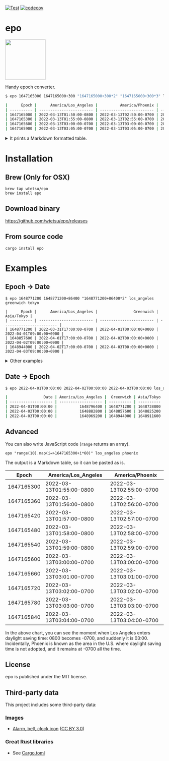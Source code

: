 [![Test](https://github.com/wtetsu/epo/actions/workflows/test.yml/badge.svg)](https://github.com/wtetsu/epo/actions/workflows/test.yml) [![codecov](https://codecov.io/gh/wtetsu/epo/branch/master/graph/badge.svg?token=26lMbyfI60)](https://codecov.io/gh/wtetsu/epo)

# epo

<img src="https://user-images.githubusercontent.com/515948/167030635-ca71725a-ae34-4a64-aabe-239d962a88fd.png" width="128" />

Handy epoch converter.

```bash
$ epo 1647165000 1647165000+300 "1647165000+300*2" "1647165000+300*3" los_angeles phoenix gmt

|      Epoch |      America/Los_Angeles |          America/Phoenix |                      GMT |
| ---------- | ------------------------ | ------------------------ | ------------------------ |
| 1647165000 | 2022-03-13T01:50:00-0800 | 2022-03-13T02:50:00-0700 | 2022-03-13T09:50:00+0000 |
| 1647165300 | 2022-03-13T01:55:00-0800 | 2022-03-13T02:55:00-0700 | 2022-03-13T09:55:00+0000 |
| 1647165600 | 2022-03-13T03:00:00-0700 | 2022-03-13T03:00:00-0700 | 2022-03-13T10:00:00+0000 |
| 1647165900 | 2022-03-13T03:05:00-0700 | 2022-03-13T03:05:00-0700 | 2022-03-13T10:05:00+0000 |
```

<details>
<summary>It prints a Markdown formatted table.</summary>

|      Epoch |      America/Los_Angeles |          America/Phoenix |                      GMT |
| ---------- | ------------------------ | ------------------------ | ------------------------ |
| 1647165000 | 2022-03-13T01:50:00-0800 | 2022-03-13T02:50:00-0700 | 2022-03-13T09:50:00+0000 |
| 1647165300 | 2022-03-13T01:55:00-0800 | 2022-03-13T02:55:00-0700 | 2022-03-13T09:55:00+0000 |
| 1647165600 | 2022-03-13T03:00:00-0700 | 2022-03-13T03:00:00-0700 | 2022-03-13T10:00:00+0000 |
| 1647165900 | 2022-03-13T03:05:00-0700 | 2022-03-13T03:05:00-0700 | 2022-03-13T10:05:00+0000 |
</details>

# Installation

## Brew (Only for OSX)

```
brew tap wtetsu/epo
brew install epo
```

## Download binary

https://github.com/wtetsu/epo/releases

## From source code

```
cargo install epo
```

# Examples

## Epoch -> Date

```
$ epo 1648771200 1648771200+86400 "1648771200+86400*2" los_angeles greenwich tokyo

|      Epoch |      America/Los_Angeles |                Greenwich |               Asia/Tokyo |
| ---------- | ------------------------ | ------------------------ | ------------------------ |
| 1648771200 | 2022-03-31T17:00:00-0700 | 2022-04-01T00:00:00+0000 | 2022-04-01T09:00:00+0900 |
| 1648857600 | 2022-04-01T17:00:00-0700 | 2022-04-02T00:00:00+0000 | 2022-04-02T09:00:00+0900 |
| 1648944000 | 2022-04-02T17:00:00-0700 | 2022-04-03T00:00:00+0000 | 2022-04-03T09:00:00+0900 |
```

<details>
  <summary>Other examples</summary>
  
```bash
$ epo 0

| Epoch | +0900                    |
| ----- | ------------------------ |
| 0     | 1970-01-01T09:00:00+0900 |

````

```bash
$ epo 0 +9 +1 -5

| Epoch |                    +0900 |                    +0100 |                    -0500 |
| ----- | ------------------------ | ------------------------ | ------------------------
|     0 | 1970-01-01T09:00:00+0900 | 1970-01-01T01:00:00+0100 | 1969-12-31T19:00:00-0500 |
````

```bash
$ epo 0 tokyo london new_york

| Epoch |               Asia/Tokyo |            Europe/London |         America/New_York |
| ----- | ------------------------ | ------------------------ | ------------------------
|     0 | 1970-01-01T09:00:00+0900 | 1970-01-01T01:00:00+0100 | 1969-12-31T19:00:00-0500 |
```

You can write JavaScript code.

```bash
$ epo 1651313524 1651313524+86400 1651313524-86400 london

|      Epoch |            Europe/London |
| ---------- | ------------------------
| 1651313524 | 2022-04-30T11:12:04+0100 |
| 1651399924 | 2022-05-01T11:12:04+0100 |
| 1651227124 | 2022-04-29T11:12:04+0100 |
```

```bash
$ epo "[now, now+86400, now+86400*2]" Monaco London Tokyo

|      Epoch |            Europe/Monaco |            Europe/London |               Asia/Tokyo |
| ---------- | ------------------------ | ------------------------ | ------------------------
| 1651313675 | 2022-04-30T12:14:35+0200 | 2022-04-30T11:14:35+0100 | 2022-04-30T19:14:35+0900 |
| 1651400075 | 2022-05-01T12:14:35+0200 | 2022-05-01T11:14:35+0100 | 2022-05-01T19:14:35+0900 |
| 1651486475 | 2022-05-02T12:14:35+0200 | 2022-05-02T11:14:35+0100 | 2022-05-02T19:14:35+0900 |
```

```bash
$ epo "range(100).map(a=>now+86400*a)" Monaco London Tokyo
|      Epoch |            Europe/Monaco |            Europe/London |               Asia/Tokyo |
| ---------- | ------------------------ | ------------------------ | ------------------------
| 1651313711 | 2022-04-30T12:15:11+0200 | 2022-04-30T11:15:11+0100 | 2022-04-30T19:15:11+0900 |
| 1651400111 | 2022-05-01T12:15:11+0200 | 2022-05-01T11:15:11+0100 | 2022-05-01T19:15:11+0900 |
...
| 1659780911 | 2022-08-06T12:15:11+0200 | 2022-08-06T11:15:11+0100 | 2022-08-06T19:15:11+0900 |
| 1659867311 | 2022-08-07T12:15:11+0200 | 2022-08-07T11:15:11+0100 | 2022-08-07T19:15:11+0900 |
```

</details>

## Date -> Epoch

```bash
$ epo 2022-04-01T00:00:00 2022-04-02T00:00:00 2022-04-03T00:00:00 los_angeles greenwich tokyo

|                Date | America/Los_Angeles |  Greenwich | Asia/Tokyo |
| ------------------- | ------------------- | ---------- | ---------- |
| 2022-04-01T00:00:00 |          1648796400 | 1648771200 | 1648738800 |
| 2022-04-02T00:00:00 |          1648882800 | 1648857600 | 1648825200 |
| 2022-04-03T00:00:00 |          1648969200 | 1648944000 | 1648911600 |
```

## Advanced

You can also write JavaScript code (`range` returns an array).

```
epo "range(10).map(i=>1647165300+i*60)" los_angeles phoenix
```

The output is a Markdown table, so it can be pasted as is.

|      Epoch |      America/Los_Angeles |          America/Phoenix |
| ---------- | ------------------------ | ------------------------ |
| 1647165300 | 2022-03-13T01:55:00-0800 | 2022-03-13T02:55:00-0700 |
| 1647165360 | 2022-03-13T01:56:00-0800 | 2022-03-13T02:56:00-0700 |
| 1647165420 | 2022-03-13T01:57:00-0800 | 2022-03-13T02:57:00-0700 |
| 1647165480 | 2022-03-13T01:58:00-0800 | 2022-03-13T02:58:00-0700 |
| 1647165540 | 2022-03-13T01:59:00-0800 | 2022-03-13T02:59:00-0700 |
| 1647165600 | 2022-03-13T03:00:00-0700 | 2022-03-13T03:00:00-0700 |
| 1647165660 | 2022-03-13T03:01:00-0700 | 2022-03-13T03:01:00-0700 |
| 1647165720 | 2022-03-13T03:02:00-0700 | 2022-03-13T03:02:00-0700 |
| 1647165780 | 2022-03-13T03:03:00-0700 | 2022-03-13T03:03:00-0700 |
| 1647165840 | 2022-03-13T03:04:00-0700 | 2022-03-13T03:04:00-0700 |


In the above chart, you can see the moment when Los Angeles enters daylight saving time: 0800 becomes -0700, and suddenly it is 03:00. Incidentally, Phoenix is known as the area in the U.S. where daylight saving time is not adopted, and it remains at -0700 all the time.


## License

epo is published under the MIT license.

## Third-party data

This project includes some third-party data:

### Images

- [Alarm, bell, clock icon](https://www.iconfinder.com/icons/3507765/alarm_bell_clock_iconoteka_ring_time_timer_icon) ([CC BY 3.0](https://creativecommons.org/licenses/by/3.0/))

### Great Rust libraries

- See [Cargo.toml](./Cargo.toml)
